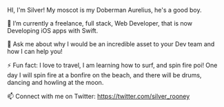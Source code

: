 HI, I'm Silver! My moscot is my Doberman Aurelius, he's a good boy.



 🔭 I’m currently a freelance, full stack, Web Developer, that is now Developing iOS apps with Swift.

 💬 Ask me about why I would be an incredible asset to your Dev team and how I can help you!
 

 ⚡ Fun fact: I love to travel, I am learning how to surf, and spin fire poi! One day I will spin fire at a bonfire on the beach, and there will be drums, dancing and howling at the moon.
 
 
 
 
  📫 Connect with me on Twitter: https://twitter.com/silver_rooney

